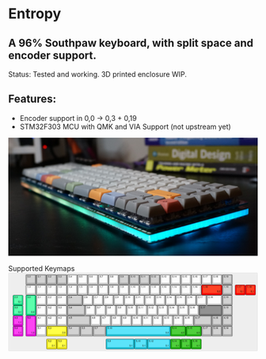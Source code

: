 # Entropy

## A 96% Southpaw keyboard, with split space and encoder support. 

Status: Tested and working. 3D printed enclosure WIP.

## Features:
- Encoder support in 0,0 -> 0,3 + 0,19
- STM32F303 MCU with QMK and VIA Support (not upstream yet)

![Render](docs/entropy.jpeg)

Supported Keymaps
![KLE](docs/kle.jpg)